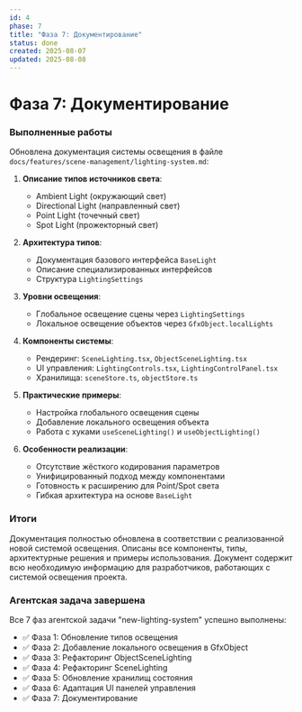 ```yaml
---
id: 4
phase: 7
title: "Фаза 7: Документирование"
status: done
created: 2025-08-07
updated: 2025-08-08
---
```

# Фаза 7: Документирование

### Выполненные работы

Обновлена документация системы освещения в файле `docs/features/scene-management/lighting-system.md`:

1. **Описание типов источников света**:
   - Ambient Light (окружающий свет)
   - Directional Light (направленный свет) 
   - Point Light (точечный свет)
   - Spot Light (прожекторный свет)

2. **Архитектура типов**:
   - Документация базового интерфейса `BaseLight`
   - Описание специализированных интерфейсов
   - Структура `LightingSettings`

3. **Уровни освещения**:
   - Глобальное освещение сцены через `LightingSettings`
   - Локальное освещение объектов через `GfxObject.localLights`

4. **Компоненты системы**:
   - Рендеринг: `SceneLighting.tsx`, `ObjectSceneLighting.tsx`
   - UI управления: `LightingControls.tsx`, `LightingControlPanel.tsx`
   - Хранилища: `sceneStore.ts`, `objectStore.ts`

5. **Практические примеры**:
   - Настройка глобального освещения сцены
   - Добавление локального освещения объекта
   - Работа с хуками `useSceneLighting()` и `useObjectLighting()`

6. **Особенности реализации**:
   - Отсутствие жёсткого кодирования параметров
   - Унифицированный подход между компонентами
   - Готовность к расширению для Point/Spot света
   - Гибкая архитектура на основе `BaseLight`

### Итоги

Документация полностью обновлена в соответствии с реализованной новой системой освещения. Описаны все компоненты, типы, архитектурные решения и примеры использования. Документ содержит всю необходимую информацию для разработчиков, работающих с системой освещения проекта.

### Агентская задача завершена

Все 7 фаз агентской задачи "new-lighting-system" успешно выполнены:
- ✅ Фаза 1: Обновление типов освещения
- ✅ Фаза 2: Добавление локального освещения в GfxObject
- ✅ Фаза 3: Рефакторинг ObjectSceneLighting
- ✅ Фаза 4: Рефакторинг SceneLighting
- ✅ Фаза 5: Обновление хранилищ состояния
- ✅ Фаза 6: Адаптация UI панелей управления
- ✅ Фаза 7: Документирование

